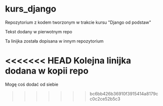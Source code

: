 # kurs_django
Repozytorium z kodem tworzonym w trakcie kursu "Django od podstaw"

Tekst dodany w pierwotnym repo

Ta linijka została dopisana w innym repozytorium

<<<<<<< HEAD
Kolejna linijka dodana w kopii repo
=======
Mogę coś dodać od siebie
>>>>>>> bc6bb426b36910f3915414a8179cc0c2ce52b5c3
